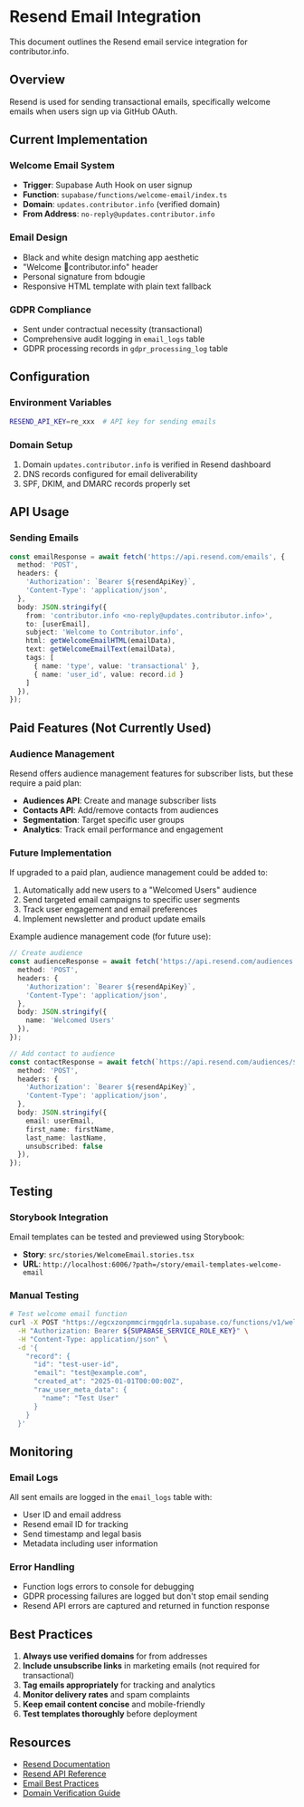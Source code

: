 # Resend Email Integration

This document outlines the Resend email service integration for contributor.info.

## Overview

Resend is used for sending transactional emails, specifically welcome emails when users sign up via GitHub OAuth.

## Current Implementation

### Welcome Email System
- **Trigger**: Supabase Auth Hook on user signup
- **Function**: `supabase/functions/welcome-email/index.ts`
- **Domain**: `updates.contributor.info` (verified domain)
- **From Address**: `no-reply@updates.contributor.info`

### Email Design
- Black and white design matching app aesthetic
- "Welcome 🌱contributor.info" header
- Personal signature from bdougie
- Responsive HTML template with plain text fallback

### GDPR Compliance
- Sent under contractual necessity (transactional)
- Comprehensive audit logging in `email_logs` table
- GDPR processing records in `gdpr_processing_log` table

## Configuration

### Environment Variables
```bash
RESEND_API_KEY=re_xxx  # API key for sending emails
```

### Domain Setup
1. Domain `updates.contributor.info` is verified in Resend dashboard
2. DNS records configured for email deliverability
3. SPF, DKIM, and DMARC records properly set

## API Usage

### Sending Emails
```typescript
const emailResponse = await fetch('https://api.resend.com/emails', {
  method: 'POST',
  headers: {
    'Authorization': `Bearer ${resendApiKey}`,
    'Content-Type': 'application/json',
  },
  body: JSON.stringify({
    from: 'contributor.info <no-reply@updates.contributor.info>',
    to: [userEmail],
    subject: 'Welcome to Contributor.info',
    html: getWelcomeEmailHTML(emailData),
    text: getWelcomeEmailText(emailData),
    tags: [
      { name: 'type', value: 'transactional' },
      { name: 'user_id', value: record.id }
    ]
  }),
});
```

## Paid Features (Not Currently Used)

### Audience Management
Resend offers audience management features for subscriber lists, but these require a paid plan:

- **Audiences API**: Create and manage subscriber lists
- **Contacts API**: Add/remove contacts from audiences
- **Segmentation**: Target specific user groups
- **Analytics**: Track email performance and engagement

### Future Implementation
If upgraded to a paid plan, audience management could be added to:
1. Automatically add new users to a "Welcomed Users" audience
2. Send targeted email campaigns to specific user segments
3. Track user engagement and email preferences
4. Implement newsletter and product update emails

Example audience management code (for future use):
```typescript
// Create audience
const audienceResponse = await fetch('https://api.resend.com/audiences', {
  method: 'POST',
  headers: {
    'Authorization': `Bearer ${resendApiKey}`,
    'Content-Type': 'application/json',
  },
  body: JSON.stringify({
    name: 'Welcomed Users'
  }),
});

// Add contact to audience
const contactResponse = await fetch(`https://api.resend.com/audiences/${audienceId}/contacts`, {
  method: 'POST',
  headers: {
    'Authorization': `Bearer ${resendApiKey}`,
    'Content-Type': 'application/json',
  },
  body: JSON.stringify({
    email: userEmail,
    first_name: firstName,
    last_name: lastName,
    unsubscribed: false
  }),
});
```

## Testing

### Storybook Integration
Email templates can be tested and previewed using Storybook:
- **Story**: `src/stories/WelcomeEmail.stories.tsx`
- **URL**: `http://localhost:6006/?path=/story/email-templates-welcome-email`

### Manual Testing
```bash
# Test welcome email function
curl -X POST "https://egcxzonpmmcirmgqdrla.supabase.co/functions/v1/welcome-email" \
  -H "Authorization: Bearer ${SUPABASE_SERVICE_ROLE_KEY}" \
  -H "Content-Type: application/json" \
  -d '{
    "record": {
      "id": "test-user-id",
      "email": "test@example.com",
      "created_at": "2025-01-01T00:00:00Z",
      "raw_user_meta_data": {
        "name": "Test User"
      }
    }
  }'
```

## Monitoring

### Email Logs
All sent emails are logged in the `email_logs` table with:
- User ID and email address
- Resend email ID for tracking
- Send timestamp and legal basis
- Metadata including user information

### Error Handling
- Function logs errors to console for debugging
- GDPR processing failures are logged but don't stop email sending
- Resend API errors are captured and returned in function response

## Best Practices

1. **Always use verified domains** for from addresses
2. **Include unsubscribe links** in marketing emails (not required for transactional)
3. **Tag emails appropriately** for tracking and analytics
4. **Monitor delivery rates** and spam complaints
5. **Keep email content concise** and mobile-friendly
6. **Test templates thoroughly** before deployment

## Resources

- [Resend Documentation](https://resend.com/docs)
- [Resend API Reference](https://resend.com/docs/api-reference)
- [Email Best Practices](https://resend.com/docs/knowledge-base/email-best-practices)
- [Domain Verification Guide](https://resend.com/docs/knowledge-base/domains)